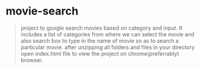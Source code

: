 # movie-search
> project to google search movies based on category and input.
> It includes a list of categories from where we can select the movie and also search box to type in the name of movie so as to search a particular movie.
> after unzipping all folders and files in your directory open index.html file to view the project on chrome(preferrably) browser.
